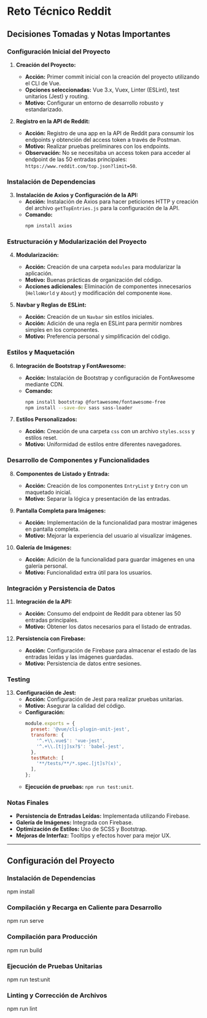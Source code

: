 # Reto Técnico Reddit

## Decisiones Tomadas y Notas Importantes

### Configuración Inicial del Proyecto

1. **Creación del Proyecto:**
   - **Acción:** Primer commit inicial con la creación del proyecto utilizando el CLI de Vue.
   - **Opciones seleccionadas:** Vue 3.x, Vuex, Linter (ESLint), test unitarios (Jest) y routing.
   - **Motivo:** Configurar un entorno de desarrollo robusto y estandarizado.

2. **Registro en la API de Reddit:**
   - **Acción:** Registro de una app en la API de Reddit para consumir los endpoints y obtención del access token a través de Postman.
   - **Motivo:** Realizar pruebas preliminares con los endpoints.
   - **Observación:** No se necesitaba un access token para acceder al endpoint de las 50 entradas principales: `https://www.reddit.com/top.json?limit=50`.

### Instalación de Dependencias

3. **Instalación de Axios y Configuración de la API:**
   - **Acción:** Instalación de Axios para hacer peticiones HTTP y creación del archivo `getTopEntries.js` para la configuración de la API.
   - **Comando:**
     ```bash
     npm install axios
     ```

### Estructuración y Modularización del Proyecto

4. **Modularización:**
   - **Acción:** Creación de una carpeta `modules` para modularizar la aplicación.
   - **Motivo:** Buenas prácticas de organización del código.
   - **Acciones adicionales:** Eliminación de componentes innecesarios (`HelloWorld` y `About`) y modificación del componente `Home`.

5. **Navbar y Reglas de ESLint:**
   - **Acción:** Creación de un `Navbar` sin estilos iniciales.
   - **Acción:** Adición de una regla en ESLint para permitir nombres simples en los componentes.
   - **Motivo:** Preferencia personal y simplificación del código.

### Estilos y Maquetación

6. **Integración de Bootstrap y FontAwesome:**
   - **Acción:** Instalación de Bootstrap y configuración de FontAwesome mediante CDN.
   - **Comando:**
     ```bash
     npm install bootstrap @fortawesome/fontawesome-free
     npm install --save-dev sass sass-loader
     ```

7. **Estilos Personalizados:**
   - **Acción:** Creación de una carpeta `css` con un archivo `styles.scss` y estilos reset.
   - **Motivo:** Uniformidad de estilos entre diferentes navegadores.

### Desarrollo de Componentes y Funcionalidades

8. **Componentes de Listado y Entrada:**
   - **Acción:** Creación de los componentes `EntryList` y `Entry` con un maquetado inicial.
   - **Motivo:** Separar la lógica y presentación de las entradas.

9. **Pantalla Completa para Imágenes:**
   - **Acción:** Implementación de la funcionalidad para mostrar imágenes en pantalla completa.
   - **Motivo:** Mejorar la experiencia del usuario al visualizar imágenes.

10. **Galería de Imágenes:**
    - **Acción:** Adición de la funcionalidad para guardar imágenes en una galería personal.
    - **Motivo:** Funcionalidad extra útil para los usuarios.

### Integración y Persistencia de Datos

11. **Integración de la API:**
    - **Acción:** Consumo del endpoint de Reddit para obtener las 50 entradas principales.
    - **Motivo:** Obtener los datos necesarios para el listado de entradas.

12. **Persistencia con Firebase:**
    - **Acción:** Configuración de Firebase para almacenar el estado de las entradas leídas y las imágenes guardadas.
    - **Motivo:** Persistencia de datos entre sesiones.

### Testing

13. **Configuración de Jest:**
    - **Acción:** Configuración de Jest para realizar pruebas unitarias.
    - **Motivo:** Asegurar la calidad del código.
    - **Configuración:**
      ```javascript
      module.exports = {
        preset: '@vue/cli-plugin-unit-jest',
        transform: {
          '^.+\\.vue$': 'vue-jest',
          '^.+\\.[t|j]sx?$': 'babel-jest',
        },
        testMatch: [
          '**/tests/**/*.spec.[jt]s?(x)',
        ],
      };
      ```
    - **Ejecución de pruebas:** `npm run test:unit`.

### Notas Finales

- **Persistencia de Entradas Leídas:** Implementada utilizando Firebase.
- **Galería de Imágenes:** Integrada con Firebase.
- **Optimización de Estilos:** Uso de SCSS y Bootstrap.
- **Mejoras de Interfaz:** Tooltips y efectos hover para mejor UX.

---

## Configuración del Proyecto

### Instalación de Dependencias

npm install

### Compilación y Recarga en Caliente para Desarrollo

npm run serve

### Compilación para Producción

npm run build

### Ejecución de Pruebas Unitarias

npm run test:unit

### Linting y Corrección de Archivos

npm run lint
